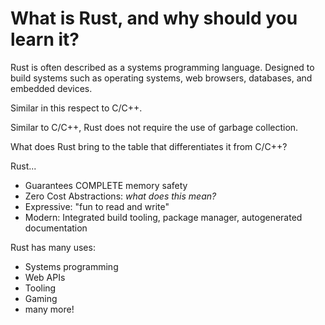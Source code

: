 # What is Rust, and why should you learn it?

Rust is often described as a systems programming language. Designed to build systems such as operating systems, web browsers, databases, and embedded devices. 

Similar in this respect to C/C++.

Similar to C/C++, Rust does not require the use of garbage collection.

What does Rust bring to the table that differentiates it from C/C++?

Rust...
- Guarantees COMPLETE memory safety
- Zero Cost Abstractions: *what does this mean?*
- Expressive: "fun to read and write"
- Modern: Integrated build tooling, package manager, autogenerated documentation

Rust has many uses:
- Systems programming
- Web APIs
- Tooling
- Gaming
- many more!